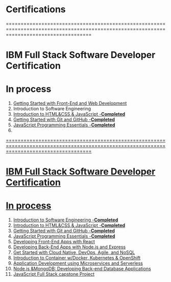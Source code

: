 # Certifications
=========================================================================================================================================
# IBM Full Stack Software Developer Certification
#
# In process
  1. [Getting Started with Front-End and Web Development](https://www.coursera.org/account/accomplishments/verify/222STQU5ZFF7)
  2. Introduction to Software Engineering <a href="https://www.github.com/Nunejai" target="_blank" rel="noreferrer">
  2. Introduction to HTML&CSS,& JavaScript  -**Completed**
  3. Getting Started with Git and GitHub  -**Completed**
  4. JavaScript Programming Essentials  -**Completed**
  5. 


     
=========================================================================================================================================
# IBM Full Stack Software Developer Certification
#
# In process
  1. Introduction to Software Engineering -**Completed**
  2. Introduction to HTML&CSS,& JavaScript  -**Completed**
  3. Getting Started with Git and GitHub  -**Completed**
  4. JavaScript Programming Essentials  -**Completed**
  5. Developing Front-End Apps with React
  6. Developing Back-End Apps with Node.js and Express
  7. Get Started with Cloud Native, DevOps, Agile, and NoSQL
  8. Introduction to Container w/Docker, Kubernetes & OpenShift
  9. Application Development using Microservices and Serverless
  10. Node.js &MongoDB: Developing Back-end Database Applications
  11. JavaScript Full Stack capstone Project

